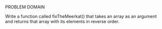 PROBLEM DOMAIN

Write a function called fixTheMeerkat() that takes an array as an argument and returns that array with its elements in reverse order. 